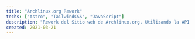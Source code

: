 ```yaml
---
title: "Archlinux.org Rework"
techs: ["Astro", "TailwindCSS", "JavaScript"]
description: "Rework del Sitio web de Archlinux.org. Utilizando la API de su web"
created: 2021-03-21
---
```

